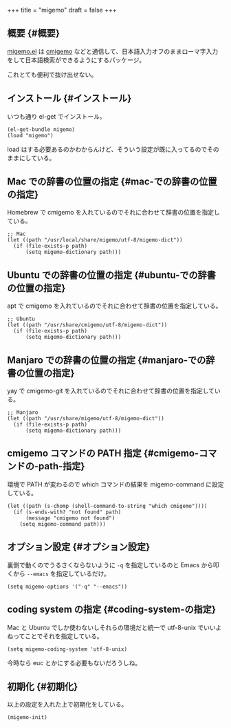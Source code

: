 +++
title = "migemo"
draft = false
+++

## 概要 {#概要}

[migemo.el](https://github.com/emacs-jp/migemo) は [cmigemo](https://github.com/koron/cmigemo) などと通信して、日本語入力オフのままローマ字入力をして日本語検索ができるようにするパッケージ。

これとても便利で抜け出せない。


## インストール {#インストール}

いつも通り el-get でインストール。

```emacs-lisp
(el-get-bundle migemo)
(load "migemo")
```

load はする必要あるのかわからんけど、そういう設定が既に入ってるのでそのままにしている。


## Mac での辞書の位置の指定 {#mac-での辞書の位置の指定}

Homebrew で cmigemo を入れているのでそれに合わせて辞書の位置を指定している。

```emacs-lisp
;; Mac
(let ((path "/usr/local/share/migemo/utf-8/migemo-dict"))
  (if (file-exists-p path)
      (setq migemo-dictionary path)))
```


## Ubuntu での辞書の位置の指定 {#ubuntu-での辞書の位置の指定}

apt で cmigemo を入れているのでそれに合わせて辞書の位置を指定している。

```emacs-lisp
;; Ubuntu
(let ((path "/usr/share/cmigemo/utf-8/migemo-dict"))
  (if (file-exists-p path)
      (setq migemo-dictionary path)))
```


## Manjaro での辞書の位置の指定 {#manjaro-での辞書の位置の指定}

yay で cmigemo-git を入れているのでそれに合わせて辞書の位置を指定している。

```emacs-lisp
;; Manjaro
(let ((path "/usr/share/migemo/utf-8/migemo-dict"))
  (if (file-exists-p path)
      (setq migemo-dictionary path)))
```


## cmigemo コマンドの PATH 指定 {#cmigemo-コマンドの-path-指定}

環境で PATH が変わるので which コマンドの結果を migemo-command に設定している。

```emacs-lisp
(let ((path (s-chomp (shell-command-to-string "which cmigemo"))))
  (if (s-ends-with? "not found" path)
      (message "cmigemo not found")
    (setq migemo-command path)))
```


## オプション設定 {#オプション設定}

裏側で動くのでうるさくならないように `-q` を指定しているのと
Emacs から叩くから `--emacs` を指定しているだけ。

```emacs-lisp
(setq migemo-options '("-q" "--emacs"))
```


## coding system の指定 {#coding-system-の指定}

Mac と Ubuntu でしか使わないしそれらの環境だと統一で utf-8-unix でいいよねってことでそれを指定している。

```emacs-lisp
(setq migemo-coding-system 'utf-8-unix)
```

今時なら euc とかにする必要もないだろうしね。


## 初期化 {#初期化}

以上の設定を入れた上で初期化をしている。

```emacs-lisp
(migemo-init)
```
